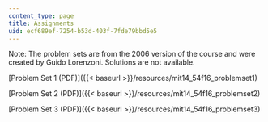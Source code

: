 ```yaml
---
content_type: page
title: Assignments
uid: ecf689ef-7254-b53d-403f-7fde79bbd5e5
---
```


Note: The problem sets are from the 2006 version of the course and were created by Guido Lorenzoni. Solutions are not available. 

[Problem Set 1 (PDF)]({{< baseurl >}}/resources/mit14_54f16_problemset1)

[Problem Set 2 (PDF)]({{< baseurl >}}/resources/mit14_54f16_problemset2)

[Problem Set 3 (PDF)]({{< baseurl >}}/resources/mit14_54f16_problemset3)
